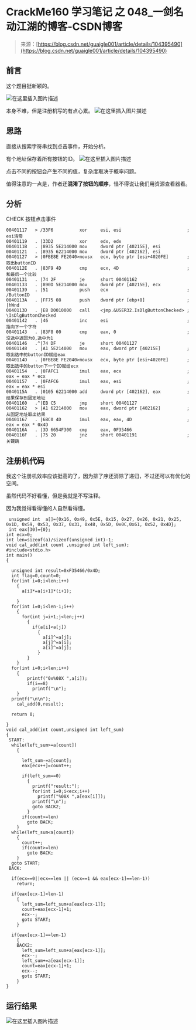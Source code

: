 <!--yml
category: crackme160
date: 2022-04-27 18:16:11
-->

# CrackMe160 学习笔记 之 048_一剑名动江湖的博客-CSDN博客

> 来源：[https://blog.csdn.net/guaigle001/article/details/104395490](https://blog.csdn.net/guaigle001/article/details/104395490)

## 前言

这个题目挺新颖的。

![在这里插入图片描述](img/e1ea4e6bd9e4e215bc6846f832b6b97a.png)

本身不难，但是注册机写的有点心累。
![在这里插入图片描述](img/d34bcd82930f3e274ff04b7a8c92232e.png)

## 思路

直接从搜索字符串找到点击事件，开始分析。

有个地址保存着所有按钮的ID。
![在这里插入图片描述](img/5a92d0431afb18a3dab0a8effe0e2127.png)

点击不同的按钮会产生不同的值，复杂度取决于概率问题。

值得注意的一点是，作者还**混淆了按钮的顺序**，怪不得说让我们用资源查看器看。

## 分析

CHECK 按钮点击事件

```
00401117   > /33F6          xor     esi, esi                         ;  esi清零
00401119   . |33D2          xor     edx, edx
0040111B   . |8935 5E214000 mov     dword ptr [40215E], esi
00401121   . |8935 62214000 mov     dword ptr [402162], esi
00401127   > |0FBE8E FE2040>movsx   ecx, byte ptr [esi+4020FE]       ;  取出buttonID
0040112E   . |83F9 4D       cmp     ecx, 4D                          ;  和最后一个比较
00401131   . |74 2F         je      short 00401162
00401133   . |890D 5E214000 mov     dword ptr [40215E], ecx
00401139   . |51            push    ecx                              ; /ButtonID
0040113A   . |FF75 08       push    dword ptr [ebp+8]                ; |hWnd
0040113D   . |E8 D0010000   call    <jmp.&USER32.IsDlgButtonChecked> ; \IsDlgButtonChecked
00401142   . |46            inc     esi                              ;  指向下一个字符
00401143   . |83F8 00       cmp     eax, 0                           ;  没选中返回为0,选中为1
00401146   .^|74 DF         je      short 00401127
00401148   . |A1 5E214000   mov     eax, dword ptr [40215E]          ;  取出选中的buttonID赋给eax
0040114D   . |0FBE8E FE2040>movsx   ecx, byte ptr [esi+4020FE]       ;  取出选中的button下一个ID赋给ecx
00401154   . |0FAFC1        imul    eax, ecx                         ;  eax = eax * ecx
00401157   . |0FAFC6        imul    eax, esi                         ;  eax = eax * esi
0040115A   . |0105 62214000 add     dword ptr [402162], eax          ;  结果保存到固定地址
00401160   .^|EB C5         jmp     short 00401127
00401162   > |A1 62214000   mov     eax, dword ptr [402162]          ;  从固定地址取出结果
00401167   . |6BC0 4D       imul    eax, eax, 4D                     ;  eax = eax * 0x4D
0040116A   . |3D 6654F300   cmp     eax, 0F35466
0040116F   . |75 20         jnz     short 00401191                   ;  关键跳 
```

## 注册机代码

我这个注册机效率应该挺高的了，因为排了序还消除了递归，不过还可以有优化的空间。

虽然代码不好看懂，但是我就是不写注释。

因为我觉得看得懂的人自然看得懂。

```
 unsigned int  a[]={0x16, 0x49, 0x5E, 0x15, 0x27, 0x26, 0x21, 0x25, 0x1D, 0x59, 0x53, 0x37, 0x31, 0x48, 0x5D, 0x0C,0x61, 0x52, 0x4D};
 int eax[30]={0};
int ecx=0;
int len=sizeof(a)/sizeof(unsigned int)-1;
void cal_add(int count ,unsigned int left_sum);
#include<stdio.h>
int main()
{

  unsigned int result=0xF35466/0x4D;
  int flag=0,count=0;
  for(int i=0;i<len;i++)
    {
      a[i]*=a[i+1]*(i+1);

    }
  for(int i=0;i<len-1;i++)
    {
      for(int j=i+1;j<len;j++)
        {
          if(a[i]<a[j])
            {
              a[i]^=a[j];
              a[j]^=a[i];
              a[i]^=a[j];
            }
        }
    }
  for(int i=0;i<len;i++)
    {
        printf("0x%08X ",a[i]);
        if(i==8)
          printf("\n");
    }
  printf("\n\n");
    cal_add(0,result);

  return 0;

}
void cal_add(int count,unsigned int left_sum)
{
 START:
  while(left_sum>=a[count])
    {

      left_sum-=a[count];
      eax[ecx++]=count++;

      if(left_sum==0)
        {
          printf("result:");
          for(int i=0;i<ecx;i++)
            printf("%08X ",a[eax[i]]);
          printf("\n");
          goto BACK2;
        }
      if(count>=len)
        goto BACK;
    }
  while(left_sum<a[count])
    {
      count++;
      if(count>=len)
        goto BACK;
    }
  goto START;
 BACK:

  if(ecx==0||ecx==len || (ecx==1 && eax[ecx-1]==len-1))
    return;

  if(eax[ecx-1]<len-1)
    {
      left_sum=left_sum+a[eax[ecx-1]];
      count=eax[ecx-1]+1;
      ecx--;
      goto START;
    }

  if(eax[ecx-1]==len-1)
    {
    BACK2:
      left_sum=left_sum+a[eax[ecx-1]];
      ecx--;
      left_sum+=a[eax[ecx-1]];
      count=eax[ecx-1]+1;
      ecx--;
      goto START;
    }
} 
```

## 运行结果

![在这里插入图片描述](img/24256d4174992a542e7302a96ee65e54.png)